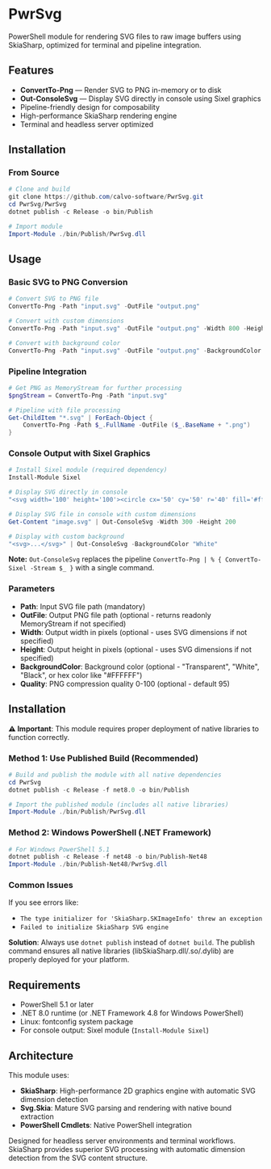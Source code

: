 # PwrSvg
PowerShell module for rendering SVG files to raw image buffers using SkiaSharp, optimized for terminal and pipeline integration.

## Features

- **ConvertTo-Png** — Render SVG to PNG in-memory or to disk
- **Out-ConsoleSvg** — Display SVG directly in console using Sixel graphics
- Pipeline-friendly design for composability
- High-performance SkiaSharp rendering engine
- Terminal and headless server optimized

## Installation

### From Source
```powershell
# Clone and build
git clone https://github.com/calvo-software/PwrSvg.git
cd PwrSvg/PwrSvg
dotnet publish -c Release -o bin/Publish

# Import module
Import-Module ./bin/Publish/PwrSvg.dll
```

## Usage

### Basic SVG to PNG Conversion
```powershell
# Convert SVG to PNG file
ConvertTo-Png -Path "input.svg" -OutFile "output.png"

# Convert with custom dimensions
ConvertTo-Png -Path "input.svg" -OutFile "output.png" -Width 800 -Height 600

# Convert with background color
ConvertTo-Png -Path "input.svg" -OutFile "output.png" -BackgroundColor "White"
```

### Pipeline Integration
```powershell
# Get PNG as MemoryStream for further processing
$pngStream = ConvertTo-Png -Path "input.svg"

# Pipeline with file processing
Get-ChildItem "*.svg" | ForEach-Object {
    ConvertTo-Png -Path $_.FullName -OutFile ($_.BaseName + ".png")
}
```

### Console Output with Sixel Graphics
```powershell
# Install Sixel module (required dependency)
Install-Module Sixel

# Display SVG directly in console
"<svg width='100' height='100'><circle cx='50' cy='50' r='40' fill='#ff6b6b'/></svg>" | Out-ConsoleSvg

# Display SVG file in console with custom dimensions
Get-Content "image.svg" | Out-ConsoleSvg -Width 300 -Height 200

# Display with custom background
"<svg>...</svg>" | Out-ConsoleSvg -BackgroundColor "White"
```

**Note:** `Out-ConsoleSvg` replaces the pipeline `ConvertTo-Png | % { ConvertTo-Sixel -Stream $_ }` with a single command.

### Parameters

- **Path**: Input SVG file path (mandatory)
- **OutFile**: Output PNG file path (optional - returns readonly MemoryStream if not specified)
- **Width**: Output width in pixels (optional - uses SVG dimensions if not specified)
- **Height**: Output height in pixels (optional - uses SVG dimensions if not specified)
- **BackgroundColor**: Background color (optional - "Transparent", "White", "Black", or hex color like "#FFFFFF")
- **Quality**: PNG compression quality 0-100 (optional - default 95)

## Installation

**⚠️ Important**: This module requires proper deployment of native libraries to function correctly.

### Method 1: Use Published Build (Recommended)

```powershell
# Build and publish the module with all native dependencies
cd PwrSvg
dotnet publish -c Release -f net8.0 -o bin/Publish

# Import the published module (includes all native libraries)
Import-Module ./bin/Publish/PwrSvg.dll
```

### Method 2: Windows PowerShell (.NET Framework)

```powershell
# For Windows PowerShell 5.1
dotnet publish -c Release -f net48 -o bin/Publish-Net48
Import-Module ./bin/Publish-Net48/PwrSvg.dll
```

### Common Issues

If you see errors like:
- `The type initializer for 'SkiaSharp.SKImageInfo' threw an exception`
- `Failed to initialize SkiaSharp SVG engine`

**Solution**: Always use `dotnet publish` instead of `dotnet build`. The publish command ensures all native libraries (libSkiaSharp.dll/.so/.dylib) are properly deployed for your platform.

## Requirements

- PowerShell 5.1 or later
- .NET 8.0 runtime (or .NET Framework 4.8 for Windows PowerShell)
- Linux: fontconfig system package
- For console output: Sixel module (`Install-Module Sixel`)

## Architecture

This module uses:
- **SkiaSharp**: High-performance 2D graphics engine with automatic SVG dimension detection
- **Svg.Skia**: Mature SVG parsing and rendering with native bound extraction  
- **PowerShell Cmdlets**: Native PowerShell integration

Designed for headless server environments and terminal workflows. SkiaSharp provides superior SVG processing with automatic dimension detection from the SVG content structure.
